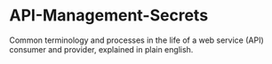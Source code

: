 # API-Management-Secrets
Common terminology and processes in the life of a web service (API) consumer and provider, explained in plain english. 
